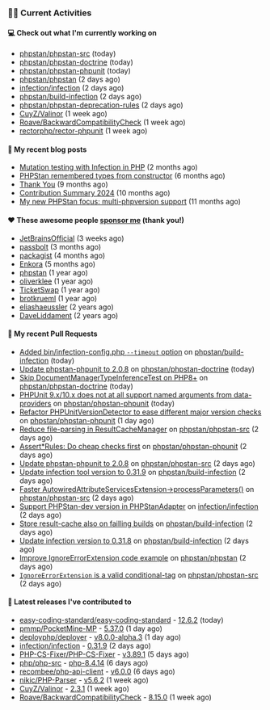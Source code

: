 ### 👨‍💻 Current Activities


#### 💻 Check out what I'm currently working on

- [phpstan/phpstan-src](https://github.com/phpstan/phpstan-src) (today)
- [phpstan/phpstan-doctrine](https://github.com/phpstan/phpstan-doctrine) (today)
- [phpstan/phpstan-phpunit](https://github.com/phpstan/phpstan-phpunit) (today)
- [phpstan/phpstan](https://github.com/phpstan/phpstan) (2 days ago)
- [infection/infection](https://github.com/infection/infection) (2 days ago)
- [phpstan/build-infection](https://github.com/phpstan/build-infection) (2 days ago)
- [phpstan/phpstan-deprecation-rules](https://github.com/phpstan/phpstan-deprecation-rules) (2 days ago)
- [CuyZ/Valinor](https://github.com/CuyZ/Valinor) (1 week ago)
- [Roave/BackwardCompatibilityCheck](https://github.com/Roave/BackwardCompatibilityCheck) (1 week ago)
- [rectorphp/rector-phpunit](https://github.com/rectorphp/rector-phpunit) (1 week ago)


#### 📜 My recent blog posts

- [Mutation testing with Infection in PHP](https://staabm.github.io/2025/08/01/infection-php-mutation-testing.html) (2 months ago)
- [PHPStan remembered types from constructor](https://staabm.github.io/2025/04/15/phpstan-remember-constructor-types.html) (6 months ago)
- [Thank You](https://staabm.github.io/2025/01/24/thank-you.html) (9 months ago)
- [Contribution Summary 2024](https://staabm.github.io/2024/12/11/contribution-summary-2024.html) (10 months ago)
- [My new PHPStan focus: multi-phpversion support](https://staabm.github.io/2024/11/28/phpstan-php-version-in-scope.html) (11 months ago)


#### ❤️ These awesome people [sponsor me](https://github.com/sponsors/staabm) (thank you!)

- [JetBrainsOfficial](https://github.com/JetBrainsOfficial) (3 weeks ago)
- [passbolt](https://github.com/passbolt) (3 months ago)
- [packagist](https://github.com/packagist) (4 months ago)
- [Enkora](https://github.com/Enkora) (5 months ago)
- [phpstan](https://github.com/phpstan) (1 year ago)
- [oliverklee](https://github.com/oliverklee) (1 year ago)
- [TicketSwap](https://github.com/TicketSwap) (1 year ago)
- [brotkrueml](https://github.com/brotkrueml) (1 year ago)
- [eliashaeussler](https://github.com/eliashaeussler) (2 years ago)
- [DaveLiddament](https://github.com/DaveLiddament) (2 years ago)


#### 🔨 My recent Pull Requests

- [Added bin/infection-config.php `--timeout` option](https://github.com/phpstan/build-infection/pull/21) on [phpstan/build-infection](https://github.com/phpstan/build-infection) (today)
- [Update phpstan-phpunit to 2.0.8](https://github.com/phpstan/phpstan-doctrine/pull/706) on [phpstan/phpstan-doctrine](https://github.com/phpstan/phpstan-doctrine) (today)
- [Skip DocumentManagerTypeInferenceTest on PHP8&#43;](https://github.com/phpstan/phpstan-doctrine/pull/705) on [phpstan/phpstan-doctrine](https://github.com/phpstan/phpstan-doctrine) (today)
- [PHPUnit 9.x/10.x does not at all support named arguments from data-providers](https://github.com/phpstan/phpstan-phpunit/pull/250) on [phpstan/phpstan-phpunit](https://github.com/phpstan/phpstan-phpunit) (today)
- [Refactor PHPUnitVersionDetector to ease different major version checks](https://github.com/phpstan/phpstan-phpunit/pull/248) on [phpstan/phpstan-phpunit](https://github.com/phpstan/phpstan-phpunit) (1 day ago)
- [Reduce file-parsing in ResultCacheManager](https://github.com/phpstan/phpstan-src/pull/4491) on [phpstan/phpstan-src](https://github.com/phpstan/phpstan-src) (2 days ago)
- [Assert*Rules: Do cheap checks first](https://github.com/phpstan/phpstan-phpunit/pull/247) on [phpstan/phpstan-phpunit](https://github.com/phpstan/phpstan-phpunit) (2 days ago)
- [Update phpstan-phpunit to 2.0.8](https://github.com/phpstan/phpstan-src/pull/4490) on [phpstan/phpstan-src](https://github.com/phpstan/phpstan-src) (2 days ago)
- [Update infection tool version to 0.31.9](https://github.com/phpstan/build-infection/pull/20) on [phpstan/build-infection](https://github.com/phpstan/build-infection) (2 days ago)
- [Faster AutowiredAttributeServicesExtension-&gt;processParameters()](https://github.com/phpstan/phpstan-src/pull/4489) on [phpstan/phpstan-src](https://github.com/phpstan/phpstan-src) (2 days ago)
- [Support PHPStan-dev version in PHPStanAdapter](https://github.com/infection/infection/pull/2495) on [infection/infection](https://github.com/infection/infection) (2 days ago)
- [Store result-cache also on failling builds](https://github.com/phpstan/build-infection/pull/18) on [phpstan/build-infection](https://github.com/phpstan/build-infection) (2 days ago)
- [Update infection version to 0.31.8](https://github.com/phpstan/build-infection/pull/17) on [phpstan/build-infection](https://github.com/phpstan/build-infection) (2 days ago)
- [Improve IgnoreErrorExtension code example](https://github.com/phpstan/phpstan/pull/13726) on [phpstan/phpstan](https://github.com/phpstan/phpstan) (2 days ago)
- [`IgnoreErrorExtension` is a valid conditional-tag](https://github.com/phpstan/phpstan-src/pull/4488) on [phpstan/phpstan-src](https://github.com/phpstan/phpstan-src) (2 days ago)


#### 🔭 Latest releases I've contributed to

- [easy-coding-standard/easy-coding-standard](https://github.com/easy-coding-standard/easy-coding-standard) - [12.6.2](https://github.com/easy-coding-standard/easy-coding-standard/releases/tag/12.6.2) (today)
- [pmmp/PocketMine-MP](https://github.com/pmmp/PocketMine-MP) - [5.37.0](https://github.com/pmmp/PocketMine-MP/releases/tag/5.37.0) (1 day ago)
- [deployphp/deployer](https://github.com/deployphp/deployer) - [v8.0.0-alpha.3](https://github.com/deployphp/deployer/releases/tag/v8.0.0-alpha.3) (1 day ago)
- [infection/infection](https://github.com/infection/infection) - [0.31.9](https://github.com/infection/infection/releases/tag/0.31.9) (2 days ago)
- [PHP-CS-Fixer/PHP-CS-Fixer](https://github.com/PHP-CS-Fixer/PHP-CS-Fixer) - [v3.89.1](https://github.com/PHP-CS-Fixer/PHP-CS-Fixer/releases/tag/v3.89.1) (5 days ago)
- [php/php-src](https://github.com/php/php-src) - [php-8.4.14](https://github.com/php/php-src/releases/tag/php-8.4.14) (6 days ago)
- [recombee/php-api-client](https://github.com/recombee/php-api-client) - [v6.0.0](https://github.com/recombee/php-api-client/releases/tag/v6.0.0) (6 days ago)
- [nikic/PHP-Parser](https://github.com/nikic/PHP-Parser) - [v5.6.2](https://github.com/nikic/PHP-Parser/releases/tag/v5.6.2) (1 week ago)
- [CuyZ/Valinor](https://github.com/CuyZ/Valinor) - [2.3.1](https://github.com/CuyZ/Valinor/releases/tag/2.3.1) (1 week ago)
- [Roave/BackwardCompatibilityCheck](https://github.com/Roave/BackwardCompatibilityCheck) - [8.15.0](https://github.com/Roave/BackwardCompatibilityCheck/releases/tag/8.15.0) (1 week ago)
